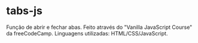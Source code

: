 # tabs-js
Função de abrir e fechar abas. Feito através do "Vanilla JavaScript Course" da freeCodeCamp. Linguagens utilizadas: HTML/CSS/JavaScript.
